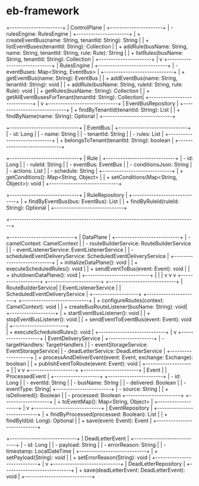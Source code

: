 # eb-framework
+----------------------+
|   ControlPlane       |
+----------------------+
| - rulesEngine: RulesEngine       |
+----------------------+
| + createEventBus(name: String, tenantId: String): String            |
| + listEventBuses(tenantId: String): Collection<EventBus>            |
| + addRule(busName: String, name: String, tenantId: String, rule: Rule): String |
| + listRules(busName: String, tenantId: String): Collection<Rule>    |
+----------------------+
                  |
                  v
+-----------------------------+
|         RulesEngine         |
+-----------------------------+
| - eventBuses: Map<String, EventBus>                                |
+-----------------------------+
| + getEventBus(name: String): EventBus                              |
| + addEventBus(name: String, tenantId: String): void                |
| + addRule(busName: String, ruleId: String, rule: Rule): void       |
| + getRules(busName: String): Collection<Rule>                      |
| + getAllEventBusesForTenant(tenantId: String): Collection<EventBus>|
+-----------------------------+
                  |
                  v
+-----------------------------+
|        EventBusRepository   |
+-----------------------------+
| + findByTenantId(tenantId: String): List<EventBus> |
| + findByName(name: String): Optional<EventBus>     |
+-----------------------------+

+-----------------------------+
|           EventBus          |
+-----------------------------+
| - id: Long                  |
| - name: String              |
| - tenantId: String          |
| - rules: List<Rule>         |
+-----------------------------+
| + belongsToTenant(tenantId: String): boolean |
+-----------------------------+

+-----------------------------+
|           Rule              |
+-----------------------------+
| - id: Long                  |
| - ruleId: String            |
| - eventBus: EventBus        |
| - conditionsJson: String    |
| - actions: List<Action>     |
| - schedule: String          |
+-----------------------------+
| + getConditions(): Map<String, Object> |
| + setConditions(Map<String, Object>): void |
+-----------------------------+

+-----------------------------+
|        RuleRepository       |
+-----------------------------+
| + findByEventBus(bus: EventBus): List<Rule> |
| + findByRuleId(ruleId: String): Optional<Rule> |
+-----------------------------+

+------------------------------------------------------------------------------+

+---------------------------+
|         DataPlane         |
+---------------------------+
| - camelContext: CamelContext             |
| - routeBuilderService: RouteBuilderService       |
| - eventListenerService: EventListenerService     |
| - scheduledEventDeliveryService: ScheduledEventDeliveryService |
+---------------------------+
| + initializeDataPlane(): void             |
| + executeScheduledRules(): void           |
| + sendEventToBus(event: Event): void      |
| + shutdownDataPlane(): void               |
+---------------------------+
        |                 |                  |
        v                 v                  v
+-------------------+   +----------------------+   +----------------------------+
| RouteBuilderService|   | EventListenerService |   | ScheduledEventDeliveryService |
+-------------------+   +----------------------+   +----------------------------+
| + configureRoutes(context: CamelContext): void |
| + createBusRouteListener(busName: String): void|
+-------------------+
| + startEventBusListener(): void |
| + stopEventBusListener(): void |
| + sendEventToEventBus(event: Event): void |
+----------------------+   
| + executeScheduledRules(): void |
+----------------------------+
        |
        v
+-------------------+
| EventDeliveryService |
+-------------------+
| - targetHandlers: TargetHandlers          |
| - eventStorageService: EventStorageService|
| - deadLetterService: DeadLetterService    |
+-------------------+
| + processAndDeliverEvent(event: Event, exchange: Exchange): boolean |
| + publishEventToRoute(event: Event): void                           |
+-------------------+
        |                             |
        v                             v
+-------------------+        +-----------------------+
|   Event           |        |  ProcessedEvent      |
+-------------------+        +-----------------------+
| - id: Long        |        | - eventId: String    |
| - busName: String |        | - delivered: Boolean |
| - eventType: String|       +-----------------------+
| - source: String  |        | + isDelivered(): Boolean |
| - processed: Boolean       +-----------------------+
+-------------------+
| + toEventMap(): Map<String, Object> |
+-------------------+
        |
        v
+----------------------------+
|   EventRepository          |
+----------------------------+
| + findByProcessed(processed: Boolean): List<Event>    |
| + findById(id: Long): Optional<Event>                 |
| + save(event: Event): Event                           |
+----------------------------+

+----------------------------+
|   DeadLetterEvent          |
+----------------------------+
| - id: Long                 |
| - payload: String          |
| - errorReason: String      |
| - timestamp: LocalDateTime |
+----------------------------+
| + setPayload(String): void |
| + setErrorReason(String): void |
+----------------------------+
        |
        v
+----------------------------+
|   DeadLetterRepository     |
+----------------------------+
| + save(deadLetterEvent: DeadLetterEvent): void |
+----------------------------+
